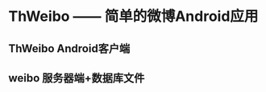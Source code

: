 <!--
 * @描述: 
 * @作者: 李天红
 * @Github: https://github.com/Celint/
 * @Date: 2020-03-13 16:11:20
 * @LastEditors: 李天红
 * @LastEditTime: 2020-03-13 16:11:20
 -->
# ThWeibo —— 简单的微博Android应用
## ThWeibo Android客户端
## weibo 服务器端+数据库文件